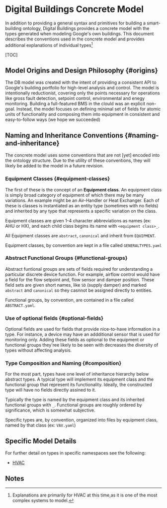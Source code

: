 # Digital Buildings Concrete Model

In addition to providing a general syntax and primitives for building a
smart-building ontology, Digital Buildings provides a concrete model with the
types generated when modeling Google's own buildings. This document describes
the conventions used in the concrete model and provides additional explanations
of individual types[^1]

[TOC]

## Model Origins and Design Philosophy {#origins}

The DB model was created with the intent of providing a consistent API to
Google's building portfolio for high-level analysis and control. The model is
intentionally reductionist, covering only the points necessary for operations
like gross fault detection, setpoint control, environmental and enegy
monitoring. Building a full-featured BMS in the clould was an explicit non-goal.
Instead, the model focuses on defining minimal set of fields for atomic units of
functionality and composing them into equipment in consistent and easy-to-follow
ways (we hope we succeeded)

## Naming and Inheritance Conventions {#naming-and-inheritance}

The concrete model uses some conventions that are not \[yet\] encoded into the
ontology structure. Due to the utility of these conventions, they will likely be
added to the model in a future revision.

### Equipment Classes {#equipment-classes}

The first of these is the concept of an **Equipment class**. An equipment class
is simply broad category of equipment of which there may be many variations. An
example might be an Air-Handler or Heat Exchanger. Each of these is classes is
instantiated as an entity type (sometimes with no fields) and inherited by any
type that represents a specific variation on the class.

Equipment classes are given 1-4 character abbreviations as names (ex: AHU or
HX), and each child class begins its name with `<equipment class>_`.

All Equipment classes are `abstract`, `canonical` and inherit from `EQUIPMENT`.

Equipment classes, by convention are kept in a file called `GENERALTYPES.yaml`

### Abstract Functional Groups {#functional-groups}

Abstract funtional groups are sets of fields required for understanding a
particular discrete device function. For example, airflow control would have a
field for the flow setpoint and, flow sensor and damper position. These field
sets are given short names, like `SD` (supply damper) and marked `abstract` and
`canonical` so they casnnot be assigned directly to entities.

Functional groups, by convention, are contained in a file called
`ABSTRACT.yaml`.

### Use of optional fields {#optional-fields}

Optional fields are used for fields that provide nice-to-have information in a
type. For instance, a device may have an addditional sensor that is used for
monitoring only. Adding these fields as optional to the equipment or functional
groups they'ree likely to be seen with decreases the diversity of types without
affecting analysis.

### Type Composition and Naming {#composition}

For the most part, types have one level of inheritance hierarchy below abstract
types. A typical type will implement its equipment class and the functional
group that represent its functionality. Ideally, the constructed type will have
no fields directly assined to it.

Typically the type is named by the equipment class and its inherited functional
groups with `_`. Functional groups are roughly ordered by significance, which is
somewhat subjective.

Specific types are, by convention, organized into files by equipment class,
named by that class (ex: `VAV.yaml`)

## Specific Model Details

For further detail on types in specific namespaces see the following:

*   [HVAC](model_hvac.md)

## Notes

[^1]: Explanations are primarily for HVAC at this time,as it is one of the most
    complex systems to model.
